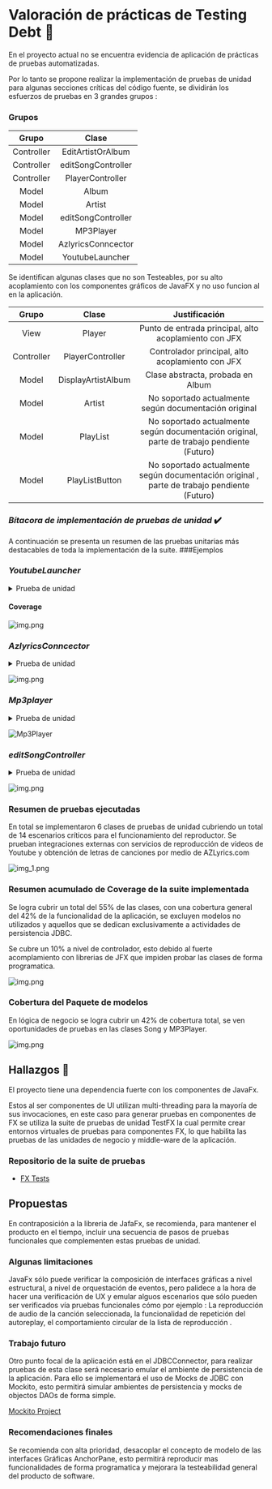 # Valoración de prácticas de Testing Debt  🧪

En el proyecto actual no se encuentra evidencia de aplicación de prácticas de pruebas automatizadas.

Por lo tanto se propone realizar la implementación de pruebas de unidad para algunas secciones críticas del código fuente, se dividirán los esfuerzos de pruebas en 3 grandes grupos : 

### Grupos

|   Grupo    |       Clase        |   
|:----------:|:------------------:|
| Controller | EditArtistOrAlbum  |
| Controller | editSongController |
| Controller |  PlayerController  |
|   Model    |       Album        |
|   Model    |       Artist       |
|   Model    | editSongController |
|   Model    |     MP3Player      |
|   Model    |  AzlyricsConncector   |
|   Model    |  YoutubeLauncher   |

Se identifican algunas clases que no son Testeables, por su alto acoplamiento con 
los componentes gráficos de JavaFX y no uso funcion al en la aplicación.


|   Grupo    |       Clase        |                                        Justificación                                        |
|:----------:|:------------------:|:-------------------------------------------------------------------------------------------:|
|    View    |       Player       |                    Punto de entrada principal, alto acoplamiento con JFX                    |
| Controller |  PlayerController  |                      Controlador principal, alto acoplamiento con JFX                       |
|   Model    | DisplayArtistAlbum |                              Clase abstracta, probada en Album                              |
|   Model    |       Artist       |                   No soportado actualmente  según documentación original                    |
|   Model    |      PlayList      | No soportado actualmente  según documentación original, parte de trabajo pendiente (Futuro) |
|   Model    |   PlayListButton   |                   No soportado actualmente  según documentación original  , parte de trabajo pendiente (Futuro)                  |


### *Bítacora de implementación de pruebas de unidad* ✔️
A continuación se presenta un resumen de las pruebas unitarias más destacables de toda la implementación de la suite. 
###Ejemplos
### *YoutubeLauncher*
<details><summary>Prueba de unidad</summary>
<p>

#### Encontrado en test/Model/Model.YoutubeLauncherTest.java

```java

import org.junit.Test;

public class Model.YoutubeLauncherTest{

@Test
public void findYoutubeLinkWhenSongExists(){
        //Arrange
        Song s=new Song
        .SongBuilder("")
        .album("meteora")
        .artist("Linkin Park")
        .title("In The End")
        .build();
        YoutubeLauncher yb=new YoutubeLauncher(s);
        //Act
        String result=yb.findYoutubeLink();
        //Assert
        assertNotNull(result);
        }

@Test
public void findYoutubeLinkWhenSongNotExists(){
        //Arrange
        Song s=new Song
        .SongBuilder("")
        .album("unknown")
        .artist("unknown")
        .title("1231asdazsdasdasd12w112312312312@!@##")
        .build();
        YoutubeLauncher yb=new YoutubeLauncher(s);
        //Act
        String result=yb.findYoutubeLink();
        //Assert
        assertNull(result);
        }


        }
```

</details></p>

#### Coverage

![img.png](TestsYoutubeLauncher.png)



### *AzlyricsConncector*
<details><summary>Prueba de unidad</summary>
<p>

#### Encontrado en test/Model/AzlyricsConncectortest.java

```java

import org.junit.Test;

import static org.junit.Assert.*;

public class Model.AzlyricsConncectorTest{

@Test
public void returnLyricsWhenSongExists(){
        //Arrange
        AzlyricsConncector connector=new AzlyricsConncector("linkinpark","In The End");
        //Act
        connector.run();
        //Assert
        assertNotNull(connector.returnLyrics());
        }

@Test
public void returnLyricsWhenSongNoExists(){
        //Arrange
        AzlyricsConncector connector=new AzlyricsConncector("linkinpark","123123asdasfasdfasd");
        //Act
        connector.run();
        //Assert
        assertNull(connector.returnLyrics());
        }

        }
```

</details></p>



![img.png](AzLyricsConnector.png)



### *Mp3player*
<details><summary>Prueba de unidad</summary>
<p>

#### Encontrado en test/Model/Mp3playerTest.java

```java

package ModelTests;

import javafx.application.Platform;
import javafx.scene.Scene;
import javafx.scene.layout.AnchorPane;
import javafx.stage.Stage;
import org.testfx.assertions.api.Assertions;
import org.testfx.framework.junit.ApplicationTest;

import org.junit.Test;

import java.util.LinkedList;
import java.util.List;

import static org.junit.Assert.*;

public class Mp3playerTest extends ApplicationTest {

    AnchorPane pane;

    @Override
    public void start(Stage stage) {
        pane = new AnchorPane();
        stage.setScene(new Scene(pane
                , 100, 100));
        stage.show();
    }

    @Test
    public void loadSongs() {
        Song sa = new Song
                .SongBuilder("")
                .album("meteora")
                .artist("Linkin Park")
                .title("Breaking The Habit")
                .build();
        Song sb = new Song
                .SongBuilder("")
                .album("meteora")
                .artist("Linkin Park")
                .title("Numb")
                .build();
        LinkedList<Song> songs = new LinkedList<Song>(List.of(new Song[]{sa, sb}));
        Mp3player mp3 = new Mp3player();
        Platform.runLater(new Thread(() -> {
            mp3.loadBar(pane);
            mp3.loadSongs(songs);
            //Throws exception due that file extension does not exists, but the song is queued into the player
            assertThrows(NullPointerException.class, () -> {
                mp3.setCurrentSong(0);
            });
        }));
    }


    @Test
    public void next() {
        Song sa = new Song
                .SongBuilder("")
                .album("meteora")
                .artist("Linkin Park")
                .title("Breaking The Habit")
                .build();
        LinkedList<Song> songs = new LinkedList<Song>(List.of(new Song[]{sa}));
        Mp3player mp3 = new Mp3player();
        Platform.runLater(new Thread(() -> {
            mp3.loadBar(pane);
            mp3.loadSongs(songs);
            //Throws exception due that file extension does not exists, but the song is queued into the player
            assertThrows(NullPointerException.class, () -> {
                mp3.next();
            });
        }));

    }

    @Test
    public void prev() {
        Song sa = new Song
                .SongBuilder("")
                .album("meteora")
                .artist("Linkin Park")
                .title("Breaking The Habit")
                .build();
        LinkedList<Song> songs = new LinkedList<Song>(List.of(new Song[]{sa}));
        Mp3player mp3 = new Mp3player();
        Platform.runLater(new Thread(() -> {
            mp3.loadBar(pane);
            mp3.loadSongs(songs);
            //Throws exception due that file extension does not exists, but the song is queued into the player
            assertThrows(NullPointerException.class, () -> {
                mp3.prev();
            });
        }));
    }

    @Test
    public void setAutoreplay() {
        Song sa = new Song
                .SongBuilder("")
                .album("meteora")
                .artist("Linkin Park")
                .title("Breaking The Habit")
                .build();
        Mp3player mp3 = new Mp3player();
        Platform.runLater(new Thread(() -> {
            mp3.loadBar(pane);
            //Throws exception due that file extension does not exists, but the song is queued into the player
            assertTrue(mp3.setAutoreplay());
            assertFalse(mp3.setAutoreplay());
        }));
    }
}
```

</details></p>

![Mp3Player](MP3PlayerTest.png)


### *editSongController*
<details><summary>Prueba de unidad</summary>
<p>

#### Encontrado en test/Model/editSongControllerTest.java

```java
package Controller;

import ModelTests.JDBCConnector;
import ModelTests.Song;
import javafx.application.Platform;
import javafx.fxml.FXMLLoader;
import javafx.scene.Scene;
import javafx.scene.layout.Pane;
import javafx.stage.Stage;
import org.junit.Test;
import org.testfx.framework.junit.ApplicationTest;

import java.io.IOException;
import java.sql.SQLException;
import java.util.ArrayList;
import java.util.List;
import java.util.UUID;

import static org.junit.Assert.*;

public class editSongControllerTest extends ApplicationTest {

    FXMLLoader loader;
    String artist = UUID.randomUUID().toString() ;
    String song = UUID.randomUUID().toString() ;
    List<Song> songs = new ArrayList<>();

    @Override
    public void start(Stage stage) throws IllegalAccessException, InstantiationException, SQLException, ClassNotFoundException, IOException {
        loader= new FXMLLoader(
                getClass().getResource(
                        "/editSong.fxml"
                )
        );
        stage.setScene(new Scene((Pane) loader.load()));
        stage.show();
        Song sa = new Song
                .SongBuilder("")
                .album("meteora")
                .artist(artist)
                .title(song)
                .build();
        songs.add(sa);
        JDBCConnector.connect();
        JDBCConnector.addArtist(artist);

    }


    @Test
    public void initDataAndRenderContent() {
        Platform.runLater( new Thread(()-> {
            editSongController controller = loader.getController();
            controller.initData(songs.get(0));
            assertEquals(songs.get(0).getArtist(), artist);
        }));
    }

    @Test
    public void initialize() {
        Platform.runLater( new Thread(()-> {
            editSongController controller = loader.getController();
            controller.initialize(null, null);
            assertEquals(songs.get(0).getArtist(), artist);
        }));
    }
}
```

</details></p>

![img.png](editSongController.png)

### Resumen de pruebas ejecutadas
En total se implementaron 6 clases de pruebas de unidad cubriendo un total de 14 escenarios críticos para el funcionamiento del reproductor. 
Se prueban integraciones externas con servicios de reproducción de videos de Youtube y obtención de letras de canciones por medio de AZLyrics.com

![img_1.png](AllTests.png)

### Resumen acumulado de Coverage de la suite implementada

Se logra cubrir un total del 55% de las clases, con una cobertura general del 42% de la funcionalidad de la aplicación, se excluyen modelos no utilizados y aquellos que se dedican exclusivamente a actividades de persistencia JDBC.

Se cubre un 10% a nivel de controlador, esto debido al fuerte acomplamiento con librerias de JFX que impiden probar las clases de forma programatica. 

![img.png](CoverageAccumulated.png)

### Cobertura del Paquete de modelos

En lógica de negocio se logra cubrir un 42% de cobertura total, se ven oportunidades de pruebas en las clases Song y MP3Player.

![img.png](model.png)

## Hallazgos 🔎

El proyecto tiene una dependencia fuerte con los componentes de JavaFx. 


Estos al ser componentes de UI utilizan multi-threading para la mayoría de sus invocaciones, en este caso para generar pruebas en componentes de FX se utiliza la suite de pruebas de unidad TestFX la cual permite crear entornos virtuales de pruebas para componentes FX, lo que habilita las pruebas de las unidades de negocio y middle-ware de la aplicación. 

### Repositorio de la suite de pruebas 

- [FX Tests](https://github.com/TestFX/TestFX)


## Propuestas 
En contraposición a la libreria de JafaFx, se recomienda, para mantener el producto en el tiempo, incluir una secuencia de pasos de pruebas funcionales que complementen estas pruebas de unidad.

### Algunas limitaciones

JavaFx sólo puede verificar la composición de interfaces gráficas a nivel estructural, a nivel de orquestación de eventos, pero palidece a la hora de hacer una verificación de UX y emular alguos escenarios que sólo pueden ser verificados vía pruebas funcionales cómo por ejemplo : La reproducción de audio de la canción seleccionada, la funcionalidad de repetición del autoreplay, el comportamiento circular de la lista de reproducción .

### Trabajo futuro 

Otro punto focal de la aplicación está en el JDBCConnector, para realizar pruebas de esta clase será necesario emular el ambiente de persistencia de la aplicación.
Para ello se implementará el uso de Mocks de JDBC con Mockito, esto permitirá simular ambientes de persistencia y mocks de objectos DAOs de forma simple. 

[Mockito Project](https://site.mockito.org/)

### Recomendaciones finales

Se recomienda con alta prioridad, desacoplar el concepto de modelo de las interfaces Gráficas AnchorPane, esto permitirá reproducir mas funcionalidades de forma programatica y mejorara la testeabilidad general del producto de software. 
